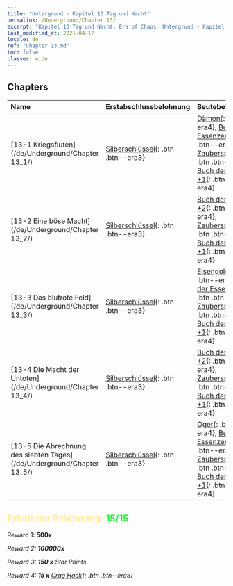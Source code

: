 ```yaml
---
title: "Untergrund - Kapitel 13 Tag und Nacht"
permalink: /Underground/Chapter 13/
excerpt: "Kapitel 13 Tag und Nacht. Era of Chaos  Untergrund - Kapitel 13. Tag und Nacht"
last_modified_at: 2021-04-12
locale: de
ref: "Chapter 13.md"
toc: false
classes: wide
---
```


## Chapters

  | Name |  Erstabschlussbelohnung | Beutebelohnung |
  |:------------|:------------|:------------| 
  | [13-1 Kriegsfluten](/de/Underground/Chapter 13_1/) | [Silberschlüssel](/de/Items/con_693/){: .btn .btn--era3} | [Dämon](/de/Items/unt_229/){: .btn .btn--era4}, [Buch der Essenzen +2](/de/Items/mat_53/){: .btn .btn--era4}, [Zauberspruchrollen](/de/Items/con_694/){: .btn .btn--era3}, [Buch der Essenzen +1](/de/Items/mat_46/){: .btn .btn--era4} |
  | [13-2 Eine böse Macht](/de/Underground/Chapter 13_2/) | [Silberschlüssel](/de/Items/con_693/){: .btn .btn--era3} | [Buch der Essenzen +2](/de/Items/mat_53/){: .btn .btn--era4}, [Zauberspruchrollen](/de/Items/con_694/){: .btn .btn--era3}, [Buch der Essenzen +1](/de/Items/mat_46/){: .btn .btn--era4} |
  | [13-3 Das blutrote Feld](/de/Underground/Chapter 13_3/) | [Silberschlüssel](/de/Items/con_693/){: .btn .btn--era3} | [Eisengolem](/de/Items/unt_237/){: .btn .btn--era4}, [Buch der Essenzen +2](/de/Items/mat_53/){: .btn .btn--era4}, [Zauberspruchrollen](/de/Items/con_694/){: .btn .btn--era3}, [Buch der Essenzen +1](/de/Items/mat_46/){: .btn .btn--era4} |
  | [13-4 Die Macht der Untoten](/de/Underground/Chapter 13_4/) | [Silberschlüssel](/de/Items/con_693/){: .btn .btn--era3} | [Buch der Essenzen +2](/de/Items/mat_53/){: .btn .btn--era4}, [Zauberspruchrollen](/de/Items/con_694/){: .btn .btn--era3}, [Buch der Essenzen +1](/de/Items/mat_46/){: .btn .btn--era4} |
  | [13-5 Die Abrechnung des siebten Tages](/de/Underground/Chapter 13_5/) | [Silberschlüssel](/de/Items/con_693/){: .btn .btn--era3} | [Oger](/de/Items/unt_220/){: .btn .btn--era4}, [Buch der Essenzen +2](/de/Items/mat_53/){: .btn .btn--era4}, [Zauberspruchrollen](/de/Items/con_694/){: .btn .btn--era3}, [Buch der Essenzen +1](/de/Items/mat_46/){: .btn .btn--era4} |


## <span style="color: #ffeea0">Erhalt der Belohnung: </span><span style="color: #27f73a">15/15</span>

 Reward 1:  **500x** <i class="fas fa-gem"/>

 Reward 2:  **100000x** <i class="fas fa-coins"/>

 Reward 3: **150 x** Star Points

 Reward 4: **15 x** [Crag Hack](/de/Items/her_375/){: .btn .btn--era5}

